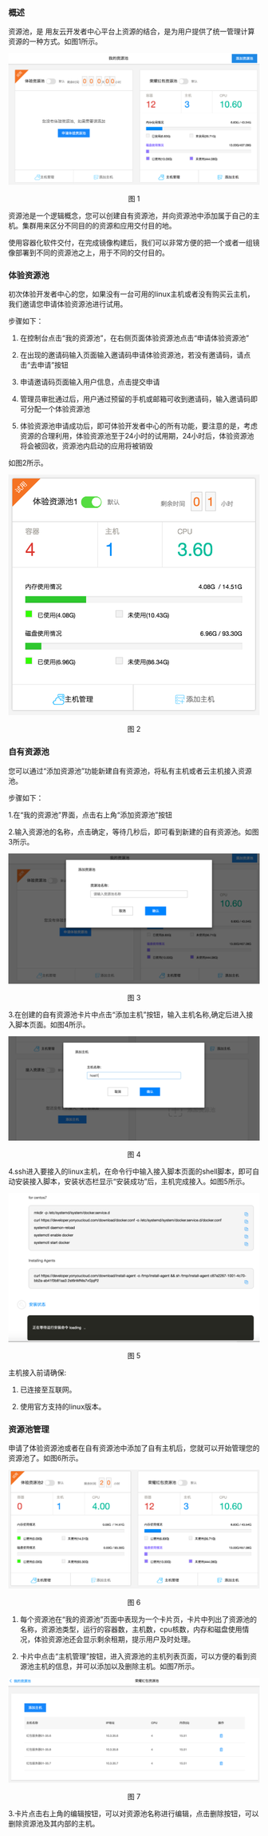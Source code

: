 

### 概述

资源池，是 用友云开发者中心平台上资源的结合，是为用户提供了统一管理计算资源的一种方式。如图1所示。



![](images/respool_1.png)

<p align="center"> 图 1</p>



资源池是一个逻辑概念，您可以创建自有资源池，并向资源池中添加属于自己的主机。集群用来区分不同目的的资源和应用交付目的地。



使用容器化软件交付，在完成镜像构建后，我们可以非常方便的把一个或者一组镜像部署到不同的资源池之上，用于不同的交付目的。



### 体验资源池

初次体验开发者中心的您，如果没有一台可用的linux主机或者没有购买云主机，我们邀请您申请体验资源池进行试用。



步骤如下：



1. 在控制台点击“我的资源池”，在右侧页面体验资源池点击“申请体验资源池”

2. 在出现的邀请码输入页面输入邀请码申请体验资源池，若没有邀请码，请点击“去申请”按钮

3. 申请邀请码页面输入用户信息，点击提交申请

4. 管理员审批通过后，用户通过预留的手机或邮箱可收到邀请码，输入邀请码即可分配一个体验资源池

5. 体验资源池申请成功后，即可体验开发者中心的所有功能，要注意的是，考虑资源的合理利用，体验资源池至于24小时的试用期，24小时后，体验资源池将会被回收，资源池内启动的应用将被销毁



如图2所示。

![](images/respool_2.png)

<p align="center"> 图 2</p>



### 自有资源池

您可以通过“添加资源池”功能新建自有资源池，将私有主机或者云主机接入资源池。



步骤如下：



1.在“我的资源池”界面，点击右上角“添加资源池”按钮

2.输入资源池的名称，点击确定，等待几秒后，即可看到新建的自有资源池。如图3所示。



![](images/respool_3.png)

<p align="center"> 图 3</p>



3.在创建的自有资源池卡片中点击“添加主机”按钮，输入主机名称,确定后进入接入脚本页面。如图4所示。 

        

![](images/respool_4.png)

<p align="center"> 图 4</p>



4.ssh进入要接入的linux主机，在命令行中输入接入脚本页面的shell脚本，即可自动安装接入脚本，安装状态栏显示“安装成功”后，主机完成接入。如图5所示。



![](images/respool_5.png)

<p align="center"> 图 5</p>



主机接入前请确保:

1. 已连接至互联网。

2. 使用官方支持的linux版本。



### 资源池管理

申请了体验资源池或者在自有资源池中添加了自有主机后，您就可以开始管理您的资源池了。如图6所示。



![](images/respool_6.png)

<p align="center"> 图 6</p>



1. 每个资源池在“我的资源池”页面中表现为一个卡片页，卡片中列出了资源池的名称，资源池类型，运行的容器数，主机数，cpu核数，内存和磁盘使用情况，体验资源池还会显示剩余租期，提示用户及时处理。

2. 卡片中点击“主机管理”按钮，进入资源池的主机列表页面，可以方便的看到资源池主机的信息，并可以添加以及删除主机。如图7所示。



![](images/respool_7.png)

<p align="center"> 图 7</p>



3.卡片点击右上角的编辑按钮，可以对资源池名称进行编辑，点击删除按钮，可以删除资源池及其内部的主机。 










